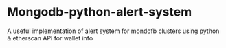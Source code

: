 # Mongodb-python-alert-system
A useful implementation of alert system for mondofb clusters using python &amp; etherscan API for wallet info
